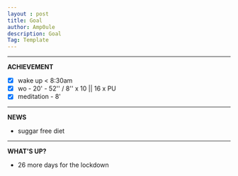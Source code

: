 ```yaml
---
layout : post
title: Goal
author: Amp0ule
description: Goal
Tag: Template
---
```


*****
**ACHIEVEMENT**

- [x] wake up < 8:30am
- [x] wo - 20' - 52'' / 8'' x 10 || 16 x PU
- [x] meditation - 8'

*****
**NEWS**

- suggar free diet



*****
**WHAT'S UP?**

- 26 more days for the lockdown




